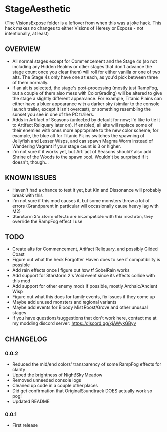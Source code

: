 # StageAesthetic
(The VisionsExpose folder is a leftover from when this was a joke hack. This hack makes no changes to either Visions of Heresy or Expose - not intentionally, at least)
## OVERVIEW
- All normal stages except for Commencement and the Stage 4s (so not including any Hidden Realms or other stages that don't advance the stage count once you clear them) will roll for either vanilla or one of two alts. The Stage 4s only have one alt each, as you'd pick between three of them normally.
- If an alt is selected, the stage's post-processing (mostly just RampFog, but a couple of them also mess with ColorGrading) will be altered to give the stage a slightly different appearance. For example, Titanic Plains can either have a bluer appearance with a darker sky (similar to the console launch trailer, except it isn't overcast), or something resembling the sunset you see in one of the PC trailers.
- Adds in Artifact of Seasons (unlocked by default for now; I'd like to tie it to Artifact Reliquary later on). If enabled, all alts will replace some of their enemies with ones more appropriate to the new color scheme; for example, the blue alt for Titanic Plains switches the spawning of Jellyfish and Lesser Wisps, and can spawn Magma Worm instead of Wandering Vagrant if your stage count is 3 or higher.
- I'm not sure if it works yet, but Artifact of Seasons should? also add Shrine of the Woods to the spawn pool. Wouldn't be surprised if it doesn't, though...

## KNOWN ISSUES
- Haven't had a chance to test it yet, but Kin and Dissonance will probably break with this
- I'm not sure if this mod causes it, but some monsters throw a lot of errors (Grandparent in particular will occasionally cause heavy lag with M2)
- Starstorm 2's storm effects are incompatible with this mod atm, they override the RampFog effect I use

## TODO
- Create alts for Commencement, Artifact Reliquary, and possibly Gilded Coast
- Figure out what the heck Forgotten Haven does to see if compatibility is possible
- Add rain effects once I figure out how tf SobelRain works
- Add support for Starstorm 2's Void event since its effects collide with this mod
- Add support for other enemy mods if possible, mostly Archaic/Ancient Wisp
- Figure out what this does for family events, fix issues if they come up
- Maybe add unused monsters and regional variants
- Maybe add events for Bloody Mist Roost/Grove and other unusual stages
- If you have questions/suggestions that don't work here, contact me at my modding discord server: https://discord.gg/xjAWykGByy

## CHANGELOG

### 0.0.2
- Reduced the mid/end colors' transparency of some RampFog effects for clarity
- Upped the brightness of Night!Sky Meadow
- Removed unneeded console logs
- Cleaned up code in a couple other places
- Did get confirmation that OriginalSoundtrack DOES actually work so pog!
- Updated README

### 0.0.1
- First release
